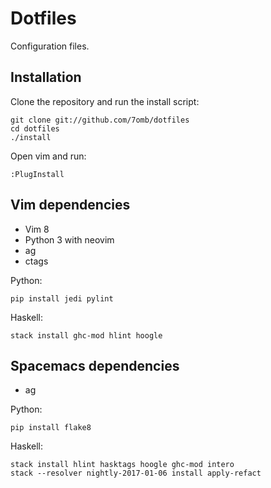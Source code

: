 # Dotfiles

Configuration files.

## Installation

Clone the repository and run the install script:

    git clone git://github.com/7omb/dotfiles
    cd dotfiles
    ./install

Open vim and run:

    :PlugInstall

## Vim dependencies

- Vim 8
- Python 3 with neovim
- ag
- ctags

Python:

    pip install jedi pylint

Haskell:

    stack install ghc-mod hlint hoogle

## Spacemacs dependencies

- ag

Python:

    pip install flake8

Haskell:

    stack install hlint hasktags hoogle ghc-mod intero
    stack --resolver nightly-2017-01-06 install apply-refact

